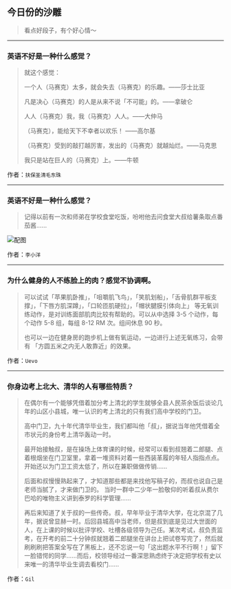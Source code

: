 ## 今日份的沙雕

> 看点好段子，有个好心情～


 
---

### 英语不好是一种什么感觉？

> 就这个感觉：
> 
> 一个人（马赛克）太多，就会失去（马赛克）的乐趣。——莎士比亚
> 
> 凡是决心（马赛克）的人是从来不说「不可能」的。——拿破仑
> 
> 人人（马赛克）我，我（马赛克）人人。——大仲马
> 
> （马赛克），能给天下不幸者以欢乐！ ——高尔基
> 
> （马赛克）受到的敲打越厉害，发出的（马赛克）就越灿烂。——马克思
> 
> 我只是站在巨人的（马赛克）上。——牛顿


作者：`扶保圣清毛东珠`

---

### 英语不好是一种什么感觉？

> 记得以前有一次和师弟在学校食堂吃饭，吩咐他去问食堂大叔给薯条取点番茄酱……



![配图](http://pic4.zhimg.com/70/2e5862c1122661ff2ad0d9d182ae539b_b.jpg)


作者：`李小洋`

---

### 为什么健身的人不练脸上的肉？感觉不协调啊。

> 可以试试「苹果肌卧推」，「咀嚼肌飞鸟」，「笑肌划船」，「舌骨肌群平板支撑」，「下唇方肌深蹲」，「口轮匝肌硬拉」，「帽状腱膜引体向上」 等无氧训练动作，是对训练面部肌肉比较有帮助的。可以从中选择 3-5 个动作，每个动作 5-8 组，每组 8-12 RM 次。组间休息 90 秒。
> 
> 也可以一边在健身房的跑步机上做有氧运动，一边进行上述无氧练习，会带有 「方圆五米之内无人敢靠近」的效果。


作者：`Uevo`

---

### 你身边考上北大、清华的人有哪些特质？

> 在偶尔有一个能够凭借着加分考上清北的学生就够全县人民茶余饭后谈论几年的山区小县城，唯一认识的考上清北的只有我们高中学校的门卫。
> 
> 高中门卫，九十年代清华毕业生，我们都叫他「叔」，据说当年他凭借着全市状元的身份考上清华轰动一时。
> 
> 最开始接触叔，是在操场上体育课的时候，经常可以看到叔翘着二郎腿、点着根烟坐在门卫室里，拿着一堆资料对着一些西装革履的年轻人指指点点。开始还以为门卫工资太低了，所以在兼职做做传销……
> 
> 后面和叔慢慢熟起来了，才知道那些都是来找他写稿子的，而叔也说自己是老师当腻了，才来做门卫的。 当时一群中二少年一脸敬仰的听着叔从费尔巴哈的唯物主义讲到泰罗的科学管理……
> 
> 再后来知道了关于叔的一些传奇。叔，早年毕业于清华大学，在北京混了几年，据说曾显赫一时。后回县城高中当老师，但是叔到底是见过大世面的人，在上课的时候以批评学校、吐槽各级领导为己任。某次考试，叔负责监考，在开考的前二十分钟叔就翘着二郎腿坐在讲台上把试卷写完了，然后就刷刷刷把答案全写在了黑板上，还不忘说一句「这出题水平不行啊！」留下一脸错愕的同学……而后，校领导经过一番深思熟虑终于决定把学校有史以来唯一的清华毕业生调去看校门……


作者：`Gil`